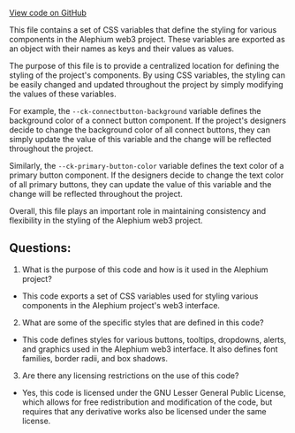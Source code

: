 [View code on GitHub](https://github.com/oxygenium/oxygenium-web3/packages/web3-react/src/styles/themes/retro.ts)

This file contains a set of CSS variables that define the styling for various components in the Alephium web3 project. These variables are exported as an object with their names as keys and their values as values. 

The purpose of this file is to provide a centralized location for defining the styling of the project's components. By using CSS variables, the styling can be easily changed and updated throughout the project by simply modifying the values of these variables. 

For example, the `--ck-connectbutton-background` variable defines the background color of a connect button component. If the project's designers decide to change the background color of all connect buttons, they can simply update the value of this variable and the change will be reflected throughout the project. 

Similarly, the `--ck-primary-button-color` variable defines the text color of a primary button component. If the designers decide to change the text color of all primary buttons, they can update the value of this variable and the change will be reflected throughout the project. 

Overall, this file plays an important role in maintaining consistency and flexibility in the styling of the Alephium web3 project.
## Questions: 
 1. What is the purpose of this code and how is it used in the Alephium project?
- This code exports a set of CSS variables used for styling various components in the Alephium project's web3 interface.

2. What are some of the specific styles that are defined in this code?
- This code defines styles for various buttons, tooltips, dropdowns, alerts, and graphics used in the Alephium web3 interface. It also defines font families, border radii, and box shadows.

3. Are there any licensing restrictions on the use of this code?
- Yes, this code is licensed under the GNU Lesser General Public License, which allows for free redistribution and modification of the code, but requires that any derivative works also be licensed under the same license.